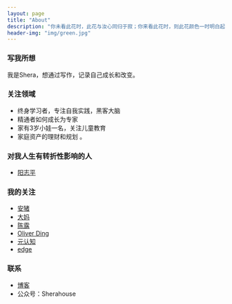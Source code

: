 ```yaml
---
layout: page
title: "About"
description: "你未看此花时，此花与汝心同归于寂；你来看此花时，则此花颜色一时明白起来 "
header-img: "img/green.jpg"
---
```




### 写我所想

我是Shera，想通过写作，记录自己成长和改变。


### 关注领域

- 终身学习者，专注自我实践，黑客大脑
- 精通者如何成长为专家
- 家有3岁小娃一名，关注儿童教育 
- 家庭资产的理财和规划 。


### 对我人生有转折性影响的人

- [阳志平](http://www.yangzhiping.com/)


### 我的关注

- [安猪](http://caos.me)
- [大妈](http://zoomquiet.io/)
- [陈露](http://actionthinker.com/aboutme/)
- [Oliver Ding](http://swordi.org/)
- [元认知](http://www.mesule.com/)
- [edge](https://www.edge.org/)

### 联系

- [博客](http://www.sherahouse.com)
- 公众号：Sherahouse








